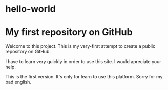 # hello-world
My first repository on GitHub
=============================

Welcome to this project. This is my very-first attempt to create a public repository
on GitHub.

I have to learn very quickly in order to use this site. I would apreciate your help.

This is the first version. It's only for learn to use this platform. 
Sorry for my bad english.

